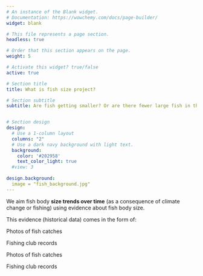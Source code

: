 ```yaml
---
# An instance of the Blank widget.
# Documentation: https://wowchemy.com/docs/page-builder/
widget: blank

# This file represents a page section.
headless: true

# Order that this section appears on the page.
weight: 5

# Activate this widget? true/false
active: true

# Section title
title: What is fish size project?

# Section subtitle
subtitle: Are fish getting smaller? Or are there fewer large fish in the sea?


# Section design
design:
  # Use a 1-column layout
  columns: "2"
  # Use a dark navy background with light text.
  background:
    color: '#202958'
    text_color_light: true
  #view: 3
  
design.background:
  image = "fish_background.jpg"
---
```


We aim fish body **size trends over time** (as a consequence of climate change or fishing) using evidence about fish body size. ​

This evidence (historical data) comes in the form of:​

Photos of fish catches​

Fishing club records​

Photos of fish catches​

Fishing club records

